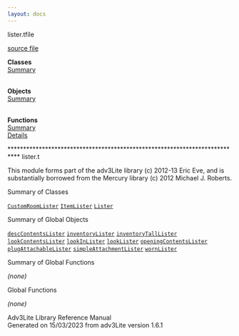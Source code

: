 ```yaml
---
layout: docs
---
```

<span class="title">lister.t</span><span class="type">file</span>

[source file](../source/lister.t.html)

**Classes**  
[Summary](#_ClassSummary_)  
 

**Objects**  
[Summary](#_ObjectSummary_)  
 

**Functions**  
[Summary](#_FunctionSummary_)  
[Details](#_Functions_)



\*\*\*\*\*\*\*\*\*\*\*\*\*\*\*\*\*\*\*\*\*\*\*\*\*\*\*\*\*\*\*\*\*\*\*\*\*\*\*\*\*\*\*\*\*\*\*\*\*\*\*\*\*\*\*\*\*\*\*\*\*\*\*\*\*\*\*\*\*\*\*\*\*\*\*
lister.t

This module forms part of the adv3Lite library (c) 2012-13 Eric Eve, and
is substantially borrowed from the Mercury library (c) 2012 Michael J.
Roberts.



<span id="_ClassSummary_"></span>



<span class="hdln">Summary of Classes</span>  



[`CustomRoomLister`](../object/CustomRoomLister.html) [`ItemLister`](../object/ItemLister.html) [`Lister`](../object/Lister.html)
<span id="_ObjectSummary_"></span>



<span class="hdln">Summary of Global Objects</span>  



[`descContentsLister`](../object/descContentsLister.html) [`inventoryLister`](../object/inventoryLister.html) [`inventoryTallLister`](../object/inventoryTallLister.html) [`lookContentsLister`](../object/lookContentsLister.html) [`lookInLister`](../object/lookInLister.html) [`lookLister`](../object/lookLister.html) [`openingContentsLister`](../object/openingContentsLister.html) [`plugAttachableLister`](../object/plugAttachableLister.html) [`simpleAttachmentLister`](../object/simpleAttachmentLister.html) [`wornLister`](../object/wornLister.html)
<span id="FunctionSummary_"></span>



<span class="hdln">Summary of Global Functions</span>  



*(none)* <span id="_Functions_"></span>



<span class="hdln">Global Functions</span>  



*(none)*



Adv3Lite Library Reference Manual  
Generated on 15/03/2023 from adv3Lite version 1.6.1


